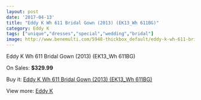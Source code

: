 ```yaml
---
layout: post
date: '2017-04-13'
title: "Eddy K Wh 611 Bridal Gown (2013) (EK13_Wh 611BG)"
category: Eddy K
tags: ["unique","dresses","special","wedding","bridal"]
image: http://www.benemulti.com/5948-thickbox_default/eddy-k-wh-611-bridal-gown-2013-ek13wh-611bg.jpg
---
```

Eddy K Wh 611 Bridal Gown (2013) (EK13_Wh 611BG)

On Sales: **$329.99**
<a href="https://www.benemulti.com/en/eddy-knbspnbsp/2236-eddy-k-wh-611-bridal-gown-2013-ek13wh-611bg.html"><amp-img layout="responsive" width="600" height="600" src="//www.benemulti.com/5948-thickbox_default/eddy-k-wh-611-bridal-gown-2013-ek13wh-611bg.jpg" alt="Eddy K Wh 611 Bridal Gown (2013) (EK13_Wh 611BG) 0" /></a>
<a href="https://www.benemulti.com/en/eddy-knbspnbsp/2236-eddy-k-wh-611-bridal-gown-2013-ek13wh-611bg.html"><amp-img layout="responsive" width="600" height="600" src="//www.benemulti.com/5949-thickbox_default/eddy-k-wh-611-bridal-gown-2013-ek13wh-611bg.jpg" alt="Eddy K Wh 611 Bridal Gown (2013) (EK13_Wh 611BG) 1" /></a>

Buy it: [Eddy K Wh 611 Bridal Gown (2013) (EK13_Wh 611BG)](https://www.benemulti.com/en/eddy-knbspnbsp/2236-eddy-k-wh-611-bridal-gown-2013-ek13wh-611bg.html "Eddy K Wh 611 Bridal Gown (2013) (EK13_Wh 611BG)")

View more: [Eddy K](https://www.benemulti.com/en/23-eddy-knbspnbsp "Eddy K")